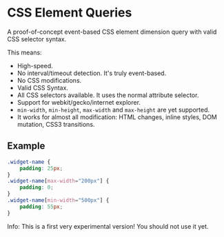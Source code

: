 CSS Element Queries
===================

A proof-of-concept event-based CSS element dimension query with valid CSS selector syntax.

This means:

 - High-speed.
 - No interval/timeout detection. It's truly event-based.
 - No CSS modifications.
 - Valid CSS Syntax.
 - All CSS selectors available. It uses the normal attribute selector.
 - Support for webkit/gecko/internet explorer.
 - `min-width`, `min-height`, `max-width` and `max-height` are yet supported.
 - It works for almost all modification: HTML changes, inline styles, DOM mutation, CSS3 transitions.

Example
-------

```css
.widget-name {
    padding: 25px;
}
.widget-name[max-width="200px"] {
    padding: 0;
}
.widget-name[min-width="500px"] {
    padding: 55px;
}
```

Info: This is a first very experimental version! You should not use it yet.
